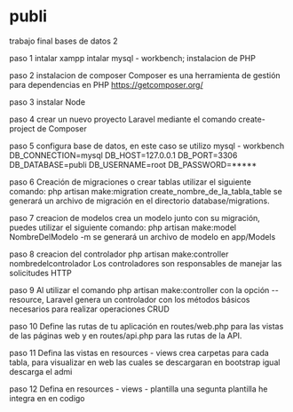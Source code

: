 # publi
trabajo final bases de datos 2

paso 1
intalar xampp
intalar mysql  - workbench;
instalacion de PHP

paso 2
instalacion de composer
Composer es una herramienta de gestión para dependencias en PHP
https://getcomposer.org/

paso 3
instalar Node

paso 4
crear un nuevo proyecto Laravel mediante el comando
create-project de Composer

paso 5
configura base de datos, en este caso se utilizo mysql - workbench
DB_CONNECTION=mysql
DB_HOST=127.0.0.1
DB_PORT=3306
DB_DATABASE=publi
DB_USERNAME=root
DB_PASSWORD=*****

paso 6
Creación de migraciones o crear tablas
utilizar el siguiente comando:
php artisan make:migration create_nombre_de_la_tabla_table
se generará un archivo de migración en el directorio database/migrations.

paso 7
creacion de modelos
crea un modelo junto con su migración, puedes utilizar el siguiente comando:
php artisan make:model NombreDelModelo -m
se generará un archivo de modelo en app/Models

paso 8
creacion del controlador
php artisan make:controller nombredelcontrolador
Los controladores son responsables de manejar las solicitudes HTTP

paso 9
Al utilizar el comando php artisan make:controller con la opción --resource,
Laravel genera un controlador con los métodos básicos necesarios para realizar operaciones CRUD

paso 10
Define las rutas de tu aplicación en routes/web.php para las vistas de las páginas web y
en routes/api.php para las rutas de la API.

paso 11
Defina las vistas en resources - views 
crea carpetas para cada tabla, para visualizar en web las cuales se descargaran en bootstrap
igual descarga el admi

paso 12
Defina en resources - views - plantilla
una segunta plantilla he integra en en codigo
